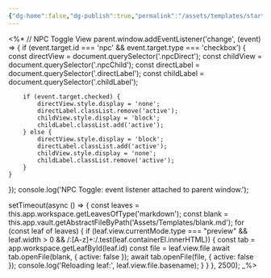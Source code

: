 ```yaml
---
{"dg-home":false,"dg-publish":true,"permalink":"/assets/templates/startup/","dgPassFrontmatter":true}
---
```


<%*
// NPC Toggle View
parent.window.addEventListener('change', (event) => {
    if (event.target.id === 'npc' && event.target.type === 'checkbox') {
        const directView = document.querySelector('.npcDirect');
        const childView = document.querySelector('.npcChild');
        const directLabel = document.querySelector('.directLabel');
        const childLabel = document.querySelector('.childLabel');

        if (event.target.checked) {
            directView.style.display = 'none';
            directLabel.classList.remove('active');
            childView.style.display = 'block';
            childLabel.classList.add('active');
        } else {
            directView.style.display = 'block';
            directLabel.classList.add('active');
            childView.style.display = 'none';
            childLabel.classList.remove('active');
        }
    }
});
console.log('NPC Toggle: event listener attached to parent window.');

setTimeout(async () => {
    const leaves = this.app.workspace.getLeavesOfType('markdown');
    const blank = this.app.vault.getAbstractFileByPath('Assets/Templates/blank.md');
    for (const leaf of leaves) {
        if (leaf.view.currentMode.type === "preview" && leaf.width > 0 && /:[A-z]+:/.test(leaf.containerEl.innerHTML)) {
            const tab = app.workspace.getLeafById(leaf.id)
            const file = leaf.view.file
            await tab.openFile(blank, { active: false });
            await tab.openFile(file, { active: false });
            console.log('Reloading leaf:', leaf.view.file.basename);
        }
    }
}, 2500);
_%>